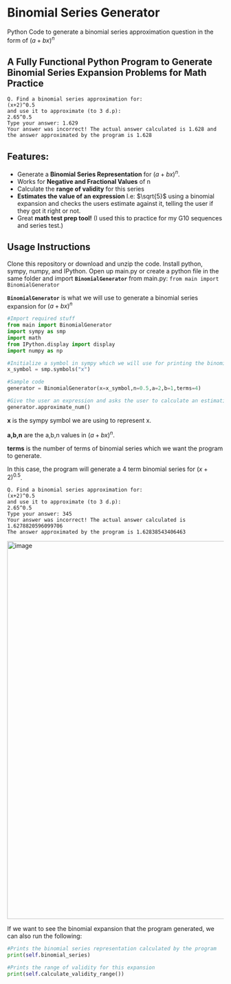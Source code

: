 # Binomial Series Generator
Python Code to generate a binomial series approximation question in the form of $`(a+bx)^n`$ 


## A Fully Functional Python Program to Generate Binomial Series Expansion Problems for Math Practice

```
Q. Find a binomial series approximation for:
(x+2)^0.5
and use it to approximate (to 3 d.p):
2.65^0.5
Type your answer: 1.629
Your answer was incorrect! The actual answer calculated is 1.628 and the answer approximated by the program is 1.628
```

## Features:
- Generate a **Binomial Series Representation** for $`(a+bx)^n`$.
- Works for **Negative and Fractional Values** of n
- Calculate the **range of validity** for this series
- **Estimates the value of an expression** I.e: $`\sqrt{5}`$ using a binomial expansion and checks the users estimate against it, telling the user if they got it right or not.
- Great **math test prep tool!** (I used this to practice for my G10 sequences and series test.)

Usage Instructions
----
Clone this repository or download and unzip the code. Install python, sympy, numpy, and IPython.
Open up main.py or create a python file in the same folder and import **`BinomialGenerator`** from main.py: ```from main import BinomialGenerator```

**`BinomialGenerator`** is what we will use to generate a binomial series expansion for $`(a+bx)^n`$

```python
#Import required stuff
from main import BinomialGenerator
import sympy as smp
import math
from IPython.display import display
import numpy as np

#Initialize a symbol in sympy which we will use for printing the binomial series
x_symbol = smp.symbols("x")

#Sample code
generator = BinomialGenerator(x=x_symbol,n=0.5,a=2,b=1,terms=4)

#Give the user an expression and asks the user to calculate an estimation using binomial series. The program will run its own calculation and check if the users one is correct making for great math practice!!
generator.approximate_num() 
```

**x** is the sympy symbol we are using to represent x. 

**a,b,n** are the a,b,n values in $`(a+bx)^n`$. 

**terms** is the number of terms of binomial series which we want the program to generate.

In this case, the program will generate a 4 term binomial series for $`(x+2)^0.5`$.

```
Q. Find a binomial series approximation for:
(x+2)^0.5
and use it to approximate (to 3 d.p):
2.65^0.5
Type your answer: 345
Your answer was incorrect! The actual answer calculated is 1.6278820596099706
The answer approximated by the program is 1.62838543406463
```

<img width="878" alt="image" src="https://github.com/Andrewzekid/BinomialSeriesGenerator/assets/79450923/849095bd-9c47-4c53-ba9c-7cb90ddc15c5">


If we want to see the binomial expansion that the program generated, we can also run the following:
```python
#Prints the binomial series representation calculated by the program
print(self.binomial_series)

#Prints the range of validity for this expansion
print(self.calculate_validity_range())
```
